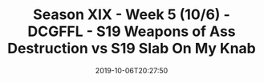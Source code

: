 ---
title: Season XIX - Week 5 (10/6) - DCGFFL - S19 Weapons of Ass Destruction vs S19
  Slab On My Knab
teams-score:
- team: _teams/atomic.md
  score: 46
- team: _teams/concrete-grey.md
  score: 40
mvp: Stu, Alonzo
game-ball: Brandon, Kori
season: 19
week: 5
date: '2019-10-06T20:27:50'
pageid: season-xix-week-5-10-6-7028-vs-7029
---